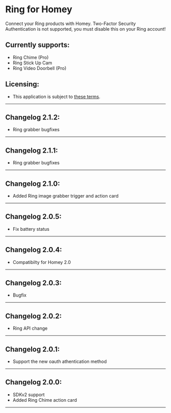 # Ring for Homey
Connect your Ring products with Homey.
Two-Factor Security Authentication is not supported, you must disable this on your Ring account!

## Currently supports:
* Ring Chime (Pro)
* Ring Stick Up Cam
* Ring Video Doorbell (Pro)

## Licensing:
* This application is subject to [these terms](https://github.com/denniedegroot/com.ring/blob/master/LICENSE).

---

## Changelog 2.1.2:
- Ring grabber bugfixes

---

## Changelog 2.1.1:
- Ring grabber bugfixes

---

## Changelog 2.1.0:
- Added Ring image grabber trigger and action card

---

## Changelog 2.0.5:
- Fix battery status

---

## Changelog 2.0.4:
- Compatibilty for Homey 2.0

---

## Changelog 2.0.3:
- Bugfix

---

## Changelog 2.0.2:
- Ring API change

---

## Changelog 2.0.1:
- Support the new oauth athentication method

---

## Changelog 2.0.0:
- SDKv2 support
- Added Ring Chime action card

---
